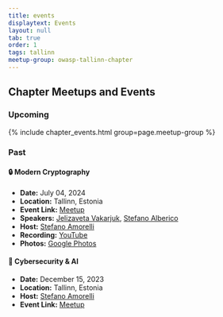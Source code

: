 ```yaml
---
title: events
displaytext: Events
layout: null
tab: true
order: 1
tags: tallinn
meetup-group: owasp-tallinn-chapter
---
```


## Chapter Meetups and Events

### Upcoming

{% include chapter_events.html group=page.meetup-group %}

### Past

#### 🔒 Modern Cryptography

- **Date:** July 04, 2024
- **Location:** Tallinn, Estonia
- **Event Link:** [Meetup](https://www.meetup.com/owasp-tallinn/events/301615501/)
- **Speakers:** [Jelizaveta Vakarjuk](https://ee.linkedin.com/in/jelizaveta-vakarjuk-b0b5a3198), [Stefano Alberico](https://www.linkedin.com/in/alberico/)
- **Host:** [Stefano Amorelli](https://www.linkedin.com/in/stefanoamorelli/)
- **Recording:** [YouTube](https://www.youtube.com/playlist?list=PLi4Aq2GG-SRKuMlBJffdxnVCUjMlmqupR)
- **Photos:** [Google Photos](https://photos.app.goo.gl/hCmyS2g62EAWMgAb8)

#### 🧠 Cybersecurity & AI

- **Date:** December 15, 2023
- **Location:** Tallinn, Estonia
- **Host:** [Stefano Amorelli](https://www.linkedin.com/in/stefanoamorelli/)
- **Event Link:** [Meetup](https://www.meetup.com/owasp-tallinn/events/297697716/)
